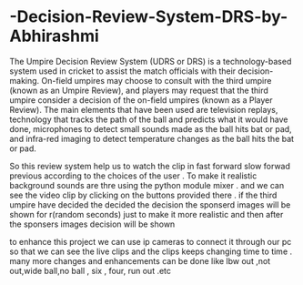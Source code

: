 # -Decision-Review-System-DRS-by-Abhirashmi
The Umpire Decision Review System (UDRS or DRS) is a technology-based system used in cricket to assist the match officials with their decision-making. On-field umpires may choose to consult with the third umpire (known as an Umpire Review), and players may request that the third umpire consider a decision of the on-field umpires (known as a Player Review).  The main elements that have been used are television replays, technology that tracks the path of the ball and predicts what it would have done, microphones to detect small sounds made as the ball hits bat or pad, and infra-red imaging to detect temperature changes as the ball hits the bat or pad. 

So this review system help us to watch the clip in fast forward slow forwad previous according to the choices of the user . To make it realistic background sounds are thre using the python module mixer . and we can see the video clip by clicking on the buttons provided there . if the third umpire have  decided the decided the decision the sponserd images will be shown for r(random seconds) just to make it more realistic and then after  the sponsers images decision will be shown


to enhance  this project we can  use ip cameras to connect it through our pc so that we can see the live clips and the clips keeps changing time to time . many more changes and enhancements can be done like lbw out ,not out,wide ball,no ball , six , four, run out .etc
